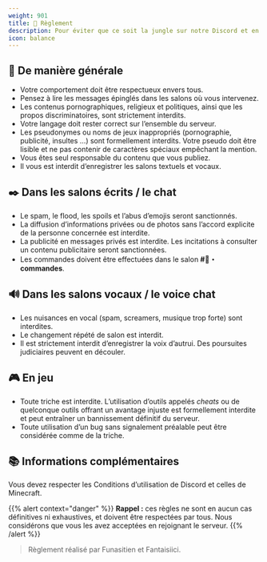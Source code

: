 ```yaml
---
weight: 901  
title: 📖 Règlement  
description: Pour éviter que ce soit la jungle sur notre Discord et en jeu, il existe quelques barrières à ne pas franchir.  
icon: balance  
---
```


## 🔎 De manière générale
- Votre comportement doit être respectueux envers tous.  
- Pensez à lire les messages épinglés dans les salons où vous intervenez.  
- Les contenus pornographiques, religieux et politiques, ainsi que les propos discriminatoires, sont strictement interdits.  
- Votre langage doit rester correct sur l’ensemble du serveur.  
- Les pseudonymes ou noms de jeux inappropriés (pornographie, publicité, insultes …) sont formellement interdits. Votre pseudo doit être lisible et ne pas contenir de caractères spéciaux empêchant la mention.  
- Vous êtes seul responsable du contenu que vous publiez.  
- Il vous est interdit d’enregistrer les salons textuels et vocaux.  

## ✒️ Dans les salons écrits / le chat
- Le spam, le flood, les spoils et l’abus d’emojis seront sanctionnés.  
- La diffusion d’informations privées ou de photos sans l’accord explicite de la personne concernée est interdite.  
- La publicité en messages privés est interdite. Les incitations à consulter un contenu publicitaire seront sanctionnées.  
- Les commandes doivent être effectuées dans le salon **#🧷・commandes**.  

## 🔊 Dans les salons vocaux / le voice chat
- Les nuisances en vocal (spam, screamers, musique trop forte) sont interdites.  
- Le changement répété de salon est interdit.  
- Il est strictement interdit d’enregistrer la voix d’autrui. Des poursuites judiciaires peuvent en découler.  

## 🎮 En jeu
- Toute triche est interdite. L’utilisation d’outils appelés *cheats* ou de quelconque outils offrant un avantage injuste est formellement interdite et peut entraîner un bannissement définitif du serveur.  
- Toute utilisation d’un bug sans signalement préalable peut être considérée comme de la triche.  

## 📚 Informations complémentaires
Vous devez respecter les Conditions d’utilisation de Discord et celles de Minecraft.

{{% alert context="danger" %}}
**Rappel :** ces règles ne sont en aucun cas définitives ni exhaustives, et doivent être respectées par tous. Nous considérons que vous les avez acceptées en rejoignant le serveur.
{{% /alert %}}

> Règlement réalisé par Funasitien et Fantaisiici.